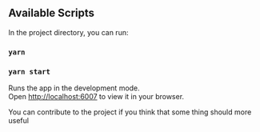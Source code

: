 
## Available Scripts

In the project directory, you can run:

### `yarn `


### `yarn start`

Runs the app in the development mode.\
Open [http://localhost:6007](http://localhost:6007) to view it in your browser.


You can contribute to the project if you think that some thing should more useful